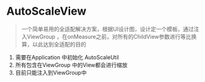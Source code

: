 # AutoScaleView

>一个简单易用的全适配解决方案，根据UI设计图，设计定一个模板，通过注入ViewGroup ，在onMeasure之前，对所有的ChildView参数进行等比换算，以此达到全适配的目的

 1. 需要在Application 中初始化 AutoScaleUtil
 2. 所有包含在ViewGroup 中的View都会进行缩放
 3. 目前只能注入到ViewGroup中
